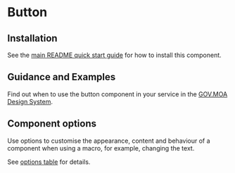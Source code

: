 # Button

## Installation

See the [main README quick start guide](https://github.com/moaland/moaland-frontend#quick-start) for how to install this component.

## Guidance and Examples

Find out when to use the button component in your service in the [GOV.MOA Design System](https://design-system.service.gov.uk/components/button).

## Component options

Use options to customise the appearance, content and behaviour of a component when using a macro, for example, changing the text.

See [options table](https://design-system.service.gov.uk/components/button/#options-button-example) for details.
